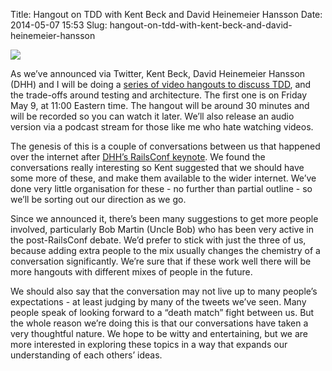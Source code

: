 Title: Hangout on TDD with Kent Beck and David Heinemeier Hansson
Date: 2014-05-07 15:53
Slug: hangout-on-tdd-with-kent-beck-and-david-heinemeier-hansson

<div class="img floating">

[![](http://martinfowler.com/snips/hangout-kb-dhh-mf.png)](http://martinfowler.com/snips/201405071053.html)

</div>

As we’ve announced via Twitter, Kent Beck, David Heinemeier Hansson
(DHH) and I will be doing a [series of video hangouts to discuss
TDD](https://plus.google.com/events/ci2g23mk0lh9too9bgbp3rbut0k), and
the trade-offs around testing and architecture. The first one is on
Friday May 9, at 11:00 Eastern time. The hangout will be around 30
minutes and will be recorded so you can watch it later. We’ll also
release an audio version via a podcast stream for those like me who hate
watching videos.

</p>

The genesis of this is a couple of conversations between us that
happened over the internet after [DHH’s RailsConf
keynote](https://www.youtube.com/watch?v=9LfmrkyP81M). We found the
conversations really interesting so Kent suggested that we should have
some more of these, and make them available to the wider internet. We’ve
done very little organisation for these - no further than partial
outline - so we’ll be sorting out our direction as we go.

</p>

Since we announced it, there’s been many suggestions to get more people
involved, particularly Bob Martin (Uncle Bob) who has been very active
in the post-RailsConf debate. We’d prefer to stick with just the three
of us, because adding extra people to the mix usually changes the
chemistry of a conversation significantly. We’re sure that if these work
well there will be more hangouts with different mixes of people in the
future.

</p>

We should also say that the conversation may not live up to many
people’s expectations - at least judging by many of the tweets we’ve
seen. Many people speak of looking forward to a “death match” fight
between us. But the whole reason we’re doing this is that our
conversations have taken a very thoughtful nature. We hope to be witty
and entertaining, but we are more interested in exploring these topics
in a way that expands our understanding of each others’ ideas.

</p>

